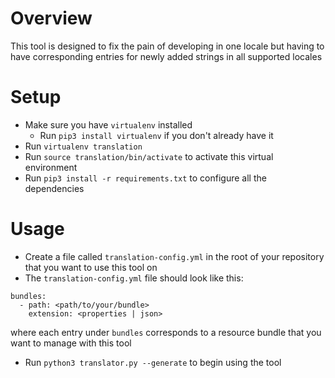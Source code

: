 # Overview
This tool is designed to fix the pain of developing in one locale but having to have corresponding entries for newly added strings in all supported locales

# Setup
* Make sure you have `virtualenv` installed
    * Run `pip3 install virtualenv` if you don't already have it
* Run `virtualenv translation`
* Run `source translation/bin/activate` to activate this virtual environment
* Run `pip3 install -r requirements.txt` to configure all the dependencies

# Usage
* Create a file called `translation-config.yml` in the root of your repository that you want to use this tool on
* The `translation-config.yml` file should look like this:
```
bundles:
  - path: <path/to/your/bundle>
    extension: <properties | json>
```
where each entry under `bundles` corresponds to a resource bundle that you want to manage with this tool
* Run `python3 translator.py --generate` to begin using the tool
